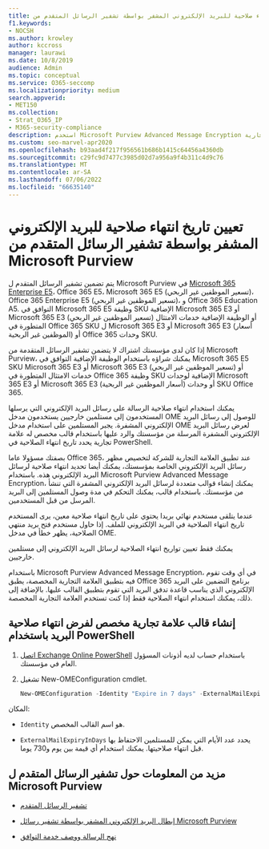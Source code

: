 ```yaml
---
title: تعيين تاريخ انتهاء صلاحية للبريد الإلكتروني المشفر بواسطة تشفير الرسائل المتقدم من Microsoft Purview
f1.keywords:
- NOCSH
ms.author: krowley
author: kccross
manager: laurawi
ms.date: 10/8/2019
audience: Admin
ms.topic: conceptual
ms.service: O365-seccomp
ms.localizationpriority: medium
search.appverid:
- MET150
ms.collection:
- Strat_O365_IP
- M365-security-compliance
description: استخدم Microsoft Purview Advanced Message Encryption لتوسيع أمان البريد الإلكتروني عن طريق تعيين تاريخ انتهاء صلاحية على رسائل البريد الإلكتروني من خلال قالب مخصص له علامة تجارية.
ms.custom: seo-marvel-apr2020
ms.openlocfilehash: b93aad4f217f956561b686b1415c64456a4360db
ms.sourcegitcommit: c29fc9d7477c3985d02d7a956a9f4b311c4d9c76
ms.translationtype: MT
ms.contentlocale: ar-SA
ms.lasthandoff: 07/06/2022
ms.locfileid: "66635140"
---
```

# <a name="set-an-expiration-date-for-email-encrypted-by-microsoft-purview-advanced-message-encryption"></a>تعيين تاريخ انتهاء صلاحية للبريد الإلكتروني المشفر بواسطة تشفير الرسائل المتقدم من Microsoft Purview

يتم تضمين تشفير الرسائل المتقدم ل Microsoft Purview في [Microsoft 365 Enterprise E5](https://www.microsoft.com/microsoft-365/enterprise/home)، Office 365 E5، Microsoft 365 E5 (تسعير الموظفين غير الربحي)، Office 365 Enterprise E5 (تسعير الموظفين غير الربحي)، و Office 365 Education A5. التوافق في Microsoft 365 E5 وظيفة SKU الإضافية Microsoft 365 E3 أو Microsoft 365 E3 (تسعير الموظفين غير الربحي) أو الوظيفة الإضافية خدمات الامتثال المتطورة في Office 365 SKU ل Microsoft 365 E3 أو Microsoft 365 E3 (أسعار الموظفين غير الربحية) أو Office 365 وحدات SKU.

إذا كان لدى مؤسستك اشتراك لا يتضمن تشفير الرسائل المتقدمة من Microsoft Purview، يمكنك شراؤه باستخدام الوظيفة الإضافية التوافق في Microsoft 365 E5 SKU Microsoft 365 E3 أو Microsoft 365 E3 (تسعير الموظفين غير الربحي) أو خدمات الامتثال المتطورة في Office 365 وظيفة SKU الإضافية لوحدات Microsoft 365 E3 أو Microsoft 365 E3 (أسعار الموظفين غير الربحية) أو وحدات SKU Office 365.

يمكنك استخدام انتهاء صلاحية الرسالة على رسائل البريد الإلكتروني التي يرسلها المستخدمون إلى مستلمين خارجيين يستخدمون مدخل OME للوصول إلى رسائل البريد الإلكتروني المشفرة. يجبر المستلمين على استخدام مدخل OME لعرض رسائل البريد الإلكتروني المشفرة المرسلة من مؤسستك والرد عليها باستخدام قالب مخصص له علامة تجارية يحدد تاريخ انتهاء الصلاحية في PowerShell.

بصفتك مسؤولا عاما Office 365، عند تطبيق العلامة التجارية للشركة لتخصيص مظهر رسائل البريد الإلكتروني الخاصة بمؤسستك، يمكنك أيضا تحديد انتهاء صلاحية لرسائل البريد الإلكتروني هذه. باستخدام Microsoft Purview Advanced Message Encryption، يمكنك إنشاء قوالب متعددة لرسائل البريد الإلكتروني المشفرة التي تنشأ من مؤسستك. باستخدام قالب، يمكنك التحكم في مدة وصول المستلمين إلى البريد المرسل من قبل المستخدمين.

عندما يتلقى مستخدم نهائي بريدا يحتوي على تاريخ انتهاء صلاحية معين، يرى المستخدم تاريخ انتهاء الصلاحية في البريد الإلكتروني للملف. إذا حاول مستخدم فتح بريد منتهي الصلاحية، يظهر خطأ في مدخل OME.

يمكنك فقط تعيين تواريخ انتهاء الصلاحية لرسائل البريد الإلكتروني إلى مستلمين خارجيين.

باستخدام Microsoft Purview Advanced Message Encryption، في أي وقت تقوم فيه بتطبيق العلامة التجارية المخصصة، يطبق Office 365 برنامج التضمين على البريد الإلكتروني الذي يناسب قاعدة تدفق البريد التي تقوم بتطبيق القالب عليها. بالإضافة إلى ذلك، يمكنك استخدام انتهاء الصلاحية فقط إذا كنت تستخدم العلامة التجارية المخصصة.

## <a name="create-a-custom-branding-template-to-force-mail-expiration-by-using-powershell"></a>إنشاء قالب علامة تجارية مخصص لفرض انتهاء صلاحية البريد باستخدام PowerShell

1. [اتصل Exchange Online PowerShell](/powershell/exchange/connect-to-exchange-online-powershell) باستخدام حساب لديه أذونات المسؤول العام في مؤسستك.

2. تشغيل New-OMEConfiguration cmdlet.

    ```powershell
    New-OMEConfiguration -Identity "Expire in 7 days" -ExternalMailExpiryInDays 7
    ```

المكان:

- `Identity` هو اسم القالب المخصص.

- `ExternalMailExpiryInDays` يحدد عدد الأيام التي يمكن للمستلمين الاحتفاظ بها قبل انتهاء صلاحيتها. يمكنك استخدام أي قيمة بين يوم و730 يوما.

## <a name="more-information-about-microsoft-purview-advanced-message-encryption"></a>مزيد من المعلومات حول تشفير الرسائل المتقدم ل Microsoft Purview

- [تشفير الرسائل المتقدم](ome-advanced-message-encryption.md)

- [إبطال البريد الإلكتروني المشفر بواسطة تشفير رسائل Microsoft Purview](revoke-ome-encrypted-mail.md)

- [نهج الرسالة ووصف خدمة التوافق](/office365/servicedescriptions/exchange-online-service-description/message-policy-and-compliance)
